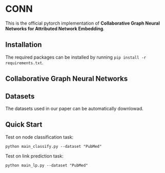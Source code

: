 # CONN

This is the official pytorch implementation of **Collaborative Graph Neural Networks for Attributed Network Embedding**. 

## Installation

The required packages can be installed by running `pip install -r requirements.txt`.

## Collaborative Graph Neural Networks

## Datasets
The datasets used in our paper can be automatically downlowad. 

## Quick Start
Test on node classification task:
```
python main_classify.py --dataset "PubMed" 
```

Test on link prediction task:
```
python main_lp.py --dataset "PubMed" 
```
